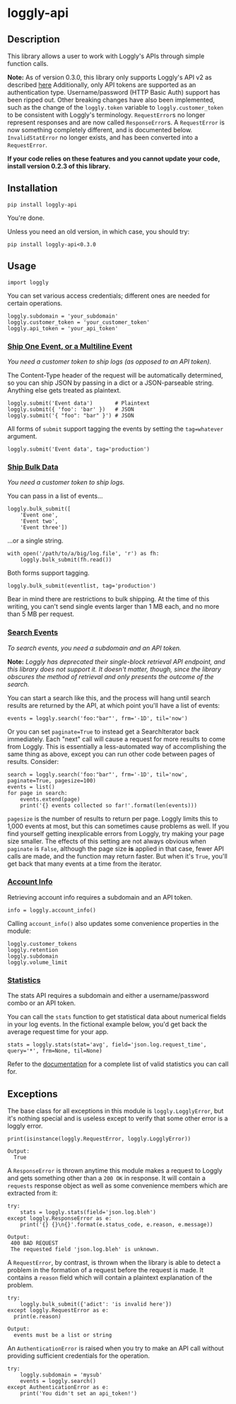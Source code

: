 # loggly-api

## Description

This library allows a user to work with Loggly's APIs through simple function calls.

**Note:** As of version 0.3.0, this library only supports Loggly's API v2 as described
[here](https://documentation.solarwinds.com/en/Success_Center/loggly/Content/admin/api-overview.htm)
Additionally, only API tokens are supported as an authentication type. Username/password (HTTP Basic
Auth) support has been ripped out. Other breaking changes have also been implemented, such as the
change of the `loggly.token` variable to `loggly.customer_token` to be consistent with Loggly's
terminology. `RequestError`s no longer represent responses and are now called `ResponseError`s.
A `RequestError` is now something completely different, and is documented below. `InvalidStatError`
no longer exists, and has been converted into a `RequestError`.

**If your code relies on these features and you cannot update your code, install version 0.2.3 of
this library.**

## Installation

    pip install loggly-api

You're done.

Unless you need an old version, in which case, you should try:

    pip install loggly-api<0.3.0

## Usage

    import loggly

You can set various access credentials; different ones are needed for certain operations.

    loggly.subdomain = 'your_subdomain'
    loggly.customer_token = 'your_customer_token'
    loggly.api_token = 'your_api_token'

### [Ship One Event, or a Multiline Event](https://documentation.solarwinds.com/en/Success_Center/loggly/Content/admin/http-endpoint.htm)

_You need a customer token to ship logs (as opposed to an API token)._

The Content-Type header of the request will be automatically determined, so you can ship JSON by
passing in a dict or a JSON-parseable string. Anything else gets treated as plaintext.

    loggly.submit('Event data')       # Plaintext
    loggly.submit({ 'foo': 'bar' })   # JSON
    loggly.submit('{ "foo": "bar" }') # JSON

All forms of `submit` support tagging the events by setting the `tag=whatever` argument.

    loggly.submit('Event data', tag='production')

### [Ship Bulk Data](https://documentation.solarwinds.com/en/Success_Center/loggly/Content/admin/http-bulk-endpoint.htm)

_You need a customer token to ship logs._

You can pass in a list of events...

    loggly.bulk_submit([
        'Event one',
        'Event two',
        'Event three'])

 ...or a single string.

    with open('/path/to/a/big/log.file', 'r') as fh:
        loggly.bulk_submit(fh.read())

Both forms support tagging.

    loggly.bulk_submit(eventlist, tag='production')

Bear in mind there are restrictions to bulk shipping. At the time of this writing, you can't send
single events larger than 1 MB each, and no more than 5 MB per request.

### [Search Events](https://documentation.solarwinds.com/en/Success_Center/loggly/Content/admin/api-retrieving-data.htm)

_To search events, you need a subdomain and an API token._

**Note:** _Loggly has deprecated their single-block retrieval API endpoint, and this library does not
support it. It doesn't matter, though, since the library obscures the method of retrieval and only
presents the outcome of the search._

You can start a search like this, and the process will hang until search results are returned by the
API, at which point you'll have a list of events:

    events = loggly.search('foo:"bar"', frm='-1D', til='now')

Or you can set `paginate=True` to instead get a SearchIterator back immediately. Each "next" call
will cause a request for more results to come from Loggly. This is essentially a less-automated way
of accomplishing the same thing as above, except you can run other code between pages of results.
Consider:

    search = loggly.search('foo:"bar"', frm='-1D', til='now', paginate=True, pagesize=100)
    events = list()
    for page in search:
        events.extend(page)
        print('{} events collected so far!'.format(len(events)))

`pagesize` is the number of results to return per page. Loggly limits this to 1,000 events at most,
but this can sometimes cause problems as well. If you find yourself getting inexplicable errors from
Loggly, try making your page size smaller. The effects of this setting are not always obvious when
`paginate` is `False`, although the page size **is** applied in that case, fewer API calls are made,
and the function may return faster. But when it's `True`, you'll get back that many events at a time
from the iterator.

### [Account Info](https://documentation.solarwinds.com/en/Success_Center/loggly/Content/admin/api-account-info.htm)

Retrieving account info requires a subdomain and an API token.

    info = loggly.account_info()

Calling `account_info()` also updates some convenience properties in the module:

    loggly.customer_tokens
    loggly.retention
    loggly.subdomain
    loggly.volume_limit

### [Statistics](https://documentation.solarwinds.com/en/Success_Center/loggly/Content/admin/stats-api.htm)

The stats API requires a subdomain and either a username/password combo or an API token.

You can call the `stats` function to get statistical data about numerical fields in your log events.
In the fictional example below, you'd get back the average request time for your app.

    stats = loggly.stats(stat='avg', field='json.log.request_time', query='*', frm=None, til=None)

Refer to the [documentation](https://documentation.solarwinds.com/en/Success_Center/loggly/Content/admin/stats-api.htm)
for a complete list of valid statistics you can call for.

## Exceptions

The base class for all exceptions in this module is `loggly.LogglyError`, but it's nothing special
and is useless except to verify that some other error is a loggly error.

    print(isinstance(loggly.RequestError, loggly.LogglyError))

    Output:
      True

A `ResponseError` is thrown anytime this module makes a request to Loggly and gets something other
than a `200 OK` in response. It will contain a `requests` response object as well as some
convenience members which are extracted from it:

    try:
        stats = loggly.stats(field='json.log.bleh')
    except loggly.ResponseError as e:
        print('{} {}\n{}'.format(e.status_code, e.reason, e.message))

    Output:
     400 BAD REQUEST
     The requested field 'json.log.bleh' is unknown.

A `RequestError`, by contrast, is thrown when the library is able to detect a problem in the
formation of a request before the request is made. It contains a `reason` field which will contain
a plaintext explanation of the problem.

    try:
        loggly.bulk_submit({'adict': 'is invalid here'})
    except loggly.RequestError as e:
      print(e.reason)

    Output:
      events must be a list or string

An `AuthenticationError` is raised when you try to make an API call without providing sufficient
credentials for the operation.

    try:
        loggly.subdomain = 'mysub'
        events = loggly.search()
    except AuthenticationError as e:
        print('You didn't set an api_token!')

